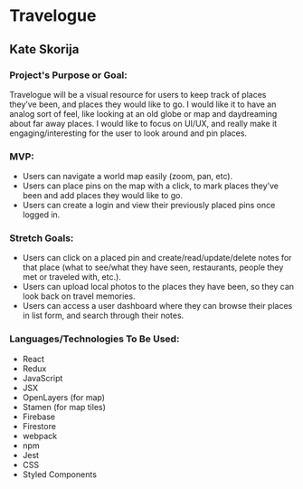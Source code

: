 # Travelogue

## Kate Skorija

### Project's Purpose or Goal: 

Travelogue will be a visual resource for users to keep track of places they’ve been, and places they would like to go. I would like it to have an analog sort of feel, like looking at an old globe or map and daydreaming about far away places.  I would like to focus on UI/UX, and really make it engaging/interesting for the user to look around and pin places.

### MVP:

*  Users can navigate a world map easily (zoom, pan, etc).
*  Users can place pins on the map with a click, to mark places they’ve been and add places they would like to go.
*  Users can create a login and view their previously placed pins once logged in.

### Stretch Goals: 
*  Users can click on a placed pin and create/read/update/delete notes for that place (what to see/what they have seen, restaurants, people they met or traveled with, etc.).
*  Users can upload local photos to the places they have been, so they can look back on travel memories.
*  Users can access a user dashboard where they can browse their places in list form, and search through their notes.

### Languages/Technologies To Be Used: 

*  React
*  Redux
*  JavaScript
*  JSX
*  OpenLayers (for map)
*  Stamen (for map tiles)
*  Firebase
*  Firestore
*  webpack
*  npm
*  Jest
*  CSS
*  Styled Components